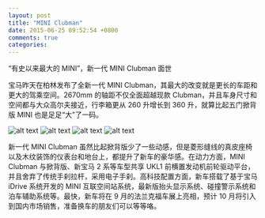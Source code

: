```yaml
---
layout: post
title: "MINI Clubman"
date: 2015-06-25 09:52:54 +0800
comments: true
categories: 
---
```

“有史以来最大的 MINI”，新一代 MINI Clubman 面世

宝马昨天在柏林发布了全新一代 MINI Clubman，其最大的改变就是更长的车距和更大的驾乘空间。2670mm 的轴距不仅全面超越现款 Clubman，并且车身尺寸和空间都与大众高尔夫接近，行李箱更从 260 升增长到 360 升，就算比起五门掀背版 MINI 也是足足“大”了一码。

![alt text](http://files.toodaylab.com/2015/06/2016miniclubman_20150625080615_00.jpg "title")
![alt text](http://files.toodaylab.com/2015/06/2016miniclubman_20150625080615_01.jpg "title")
![alt text](http://files.toodaylab.com/2015/06/2016miniclubman_20150625080615_02.jpg "title")
![alt text](http://files.toodaylab.com/2015/06/2016miniclubman_20150625080615_03.jpg "title")







新一代 MINI Clubman 虽然比起掀背版少了一些动感，但是菱形缝线的真皮座椅以及木纹装饰的仪表台和地台上，都提升了新车的豪华感。在动力方面，MINI Clubman 与掀背版、新宝马 2 系等车型共享 UKL1 前横置发动机前轮驱动平台，并且舍弃了传统手刹拉杆，采用电子手刹。高科技配置方面，新车搭载了基于宝马 iDrive 系统开发的 MINI 互联空间站系统，最新版抬头显示系统、碰撞警示系统和泊车辅助系统等。最快，新车将在 9 月的法兰克福车展上亮相，预计 10 月将引入到国内市场销售，准备换车的朋友们可以等等咯。
